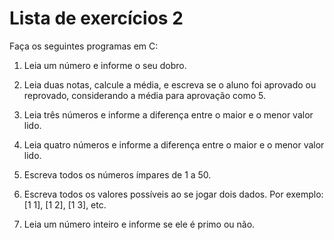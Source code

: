# Lista de exercícios 2

Faça os seguintes programas em C:

1. Leia um número e informe o seu dobro.

2. Leia duas notas, calcule a média, e escreva se o aluno foi aprovado ou reprovado, considerando a média para aprovação como 5.

3. Leia três números e informe a diferença entre o maior e o menor valor lido.

4. Leia quatro números e informe a diferença entre o maior e o menor valor lido.

5. Escreva todos os números ímpares de 1 a 50.

6. Escreva todos os valores possíveis ao se jogar dois dados. Por exemplo: [1 1], [1 2], [1 3], etc.

7. Leia um número inteiro e informe se ele é primo ou não.
